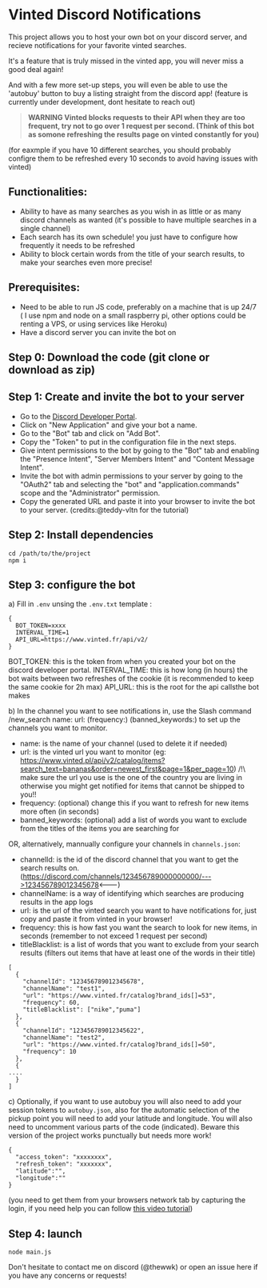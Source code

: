 # Vinted Discord Notifications

This project allows you to host your own bot on your discord server, and recieve notifications for your favorite vinted searches.

It's a feature that is truly missed in the vinted app, you will never miss a good deal again!

And with a few more set-up steps, you will even be able to use the 'autobuy' button to buy a listing straight from the discord app! (feature is currently under development, dont hesitate to reach out)


> __WARNING Vinted blocks requests to their API when they are too frequent, try not to go over 1 request per second. (Think of this bot as somone refreshing the results page on vinted constantly for you)__

(for eaxmple if you have 10 different searches, you should probably configre them to be refreshed every 10 seconds to avoid having issues with vinted)

Functionalities:
----------
- Ability to have as many searches as you wish in as little or as many discord channels as wanted (it's possible to have multiple searches in a single channel)
- Each search has its own schedule! you just have to configure how frequently it needs to be refreshed
- Ability to block certain words from the title of your search results, to make your searches even more precise!


Prerequisites:
----------

- Need to be able to run JS code, preferably on a machine that is up 24/7 ( I use npm and node on a small raspberry pi, other options could be renting a VPS, or using services like Heroku)
- Have a discord server you can invite the bot on


Step 0: Download the code (git clone or download as zip)
-------

Step 1: Create and invite the bot to your server
-------

- Go to the [Discord Developer Portal](https://discord.com/developers/applications).
- Click on "New Application" and give your bot a name.
- Go to the "Bot" tab and click on "Add Bot".
- Copy the "Token" to put in the configuration file in the next steps.
- Give intent permissions to the bot by going to the "Bot" tab and enabling the "Presence Intent", "Server Members Intent" and "Content Message Intent".
- Invite the bot with admin permissions to your server by going to the "OAuth2" tab and selecting the "bot" and "application.commands" scope and the "Administrator" permission.
- Copy the generated URL and paste it into your browser to invite the bot to your server. (credits:@teddy-vltn for the tutorial)

Step 2: Install dependencies
-------
```
cd /path/to/the/project
npm i
```

Step 3: configure the bot
-------

a) Fill in `.env` unsing the `.env.txt` template :
```
{
  BOT_TOKEN=xxxx
  INTERVAL_TIME=1
  API_URL=https://www.vinted.fr/api/v2/
}
```
BOT_TOKEN: this is the token from when you created your bot on the discord developer portal.
INTERVAL_TIME: this is how long (in hours) the bot waits between two refreshes of the cookie (it is recommended to keep the same cookie for 2h max)
API_URL: this is the root for the api callsthe bot makes

b) In the channel you want to see notifications in, use the Slash command /new_search name: url: (frequency:) (banned_keywords:) to set up the channels you want to monitor.
  - name: is the name of your channel (used to delete it if needed)
  - url: is the vinted url you want to monitor (eg: https://www.vinted.pl/api/v2/catalog/items?search_text=bananas&order=newest_first&page=1&per_page=10) /!\ make sure the url you use is the one of the country you are living in otherwise you might get notified for items that cannot be shipped to you!!
  - frequency: (optional) change this if you want to refresh for new items more often (in seconds)
  - banned_keywords: (optional) add a list of words you want to exclude from the titles of the items you are searching for

OR, alternatively, mannually configure your channels in `channels.json`:
  - channelId: is the id of the discord channel that you want to get the search results on.
(https://discord.com/channels/123456789000000000/--->123456789012345678<---)
  - channelName: is a way of identifying which searches are producing results in the app logs
  - url: is the url of the vinted search you want to have notifications for, just copy and paste it from vinted in your browser!
  - frequency: this is how fast you want the search to look for new items, in seconds (remember to not exceed 1 request per second)
  - titleBlacklist: is a list of words that you want to exclude from your search results (filters out items that have at least one of the words in their title) 

```
[
  {
    "channelId": "123456789012345678",
    "channelName": "test1",
    "url": "https://www.vinted.fr/catalog?brand_ids[]=53",
    "frequency": 60,
    "titleBlacklist": ["nike","puma"]
  },
  {
    "channelId": "123456789012345622",
    "channelName": "test2",
    "url": "https://www.vinted.fr/catalog?brand_ids[]=50",
    "frequency": 10
  },
  {
....
  }
]
```

c) Optionally, if you want to use autobuy you will also need to add your session tokens to `autobuy.json`, also for the automatic selection of the pickup point you will need to add your latitude and longitude. You will also need to uncomment various parts of the code (indicated). Beware this version of the project works punctually but needs more work!
```
{
  "access_token": "xxxxxxxx",
  "refresh_token": "xxxxxxx",
  "latitude":"",
  "longitude":""
}
```
(you need to get them from your browsers network tab by capturing the login, if you need help you can follow [this video tutorial](https://dai.ly/k8WySk1UDMB69UBu31Y))


Step 4: launch
-------
```
node main.js
```


Don't hesitate to contact me on discord (@thewwk) or open an issue here if you have any concerns or requests!
